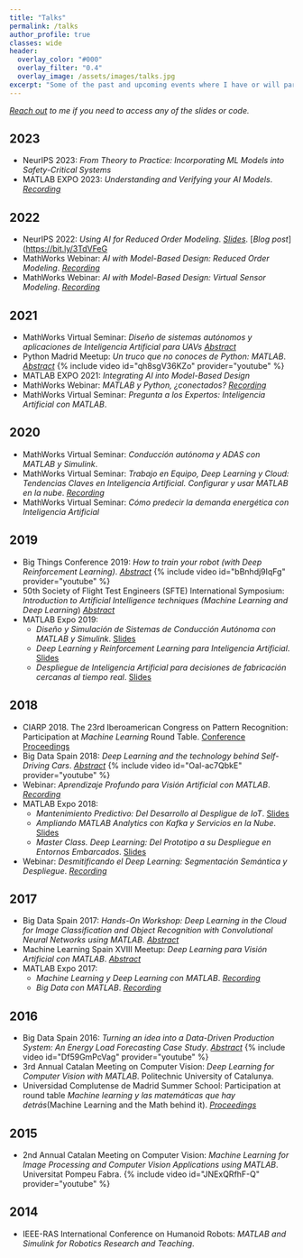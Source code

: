 ```yaml
---
title: "Talks"
permalink: /talks
author_profile: true
classes: wide
header:
  overlay_color: "#000"
  overlay_filter: "0.4"
  overlay_image: /assets/images/talks.jpg
excerpt: "Some of the past and upcoming events where I have or will participate"
---
```


_[Reach out](/about#contact-me) to me if you need to access any of the slides or code._

## 2023
* NeurIPS 2023: _From Theory to Practice: Incorporating ML Models into Safety-Critical Systems_
* MATLAB EXPO 2023: _Understanding and Verifying your AI Models_. [_Recording_](https://bit.ly/49U2DLU)

## 2022
* NeurIPS 2022: _Using AI for Reduced Order Modeling_. [_Slides_](https://bit.ly/neurips_rom_matlab). [_Blog post_](https://bit.ly/3TdVFeG
* MathWorks Webinar: _AI with Model-Based Design: Reduced Order Modeling_. [_Recording_](https://bit.ly/47ERkWz)
* MathWorks Webinar: _AI with Model-Based Design: Virtual Sensor Modeling_. [_Recording_](https://bit.ly/4a0lMvO)

## 2021 
* MathWorks Virtual Seminar: _Diseño de sistemas autónomos y aplicaciones de Inteligencia Artificial para UAVs_ [_Abstract_](https://bit.ly/Autonomous_IA_UAVs)
* Python Madrid Meetup: _Un truco que no conoces de Python: MATLAB_. [_Abstract_](https://bit.ly/PythonMadrid_MATLAB)
{% include video id="qh8sgV36KZo" provider="youtube" %}
* MATLAB EXPO 2021: _Integrating AI into Model-Based Design_
* MathWorks Webinar: _MATLAB y Python, ¿conectados?_ [_Recording_](https://bit.ly/31dy9Ct)
* MathWorks Virtual Seminar: _Pregunta a los Expertos: Inteligencia Artificial con MATLAB_.

## 2020
* MathWorks Virtual Seminar: _Conducción autónoma y ADAS con MATLAB y Simulink_.
* MathWorks Virtual Seminar: _Trabajo en Equipo, Deep Learning y Cloud: Tendencias Claves en Inteligencia Artificial. Configurar y usar MATLAB en la nube_. [_Recording_](https://bit.ly/3d4apq4)
* MathWorks Virtual Seminar: _Cómo predecir la demanda energética con Inteligencia Artificial_

## 2019
* Big Things Conference 2019: _How to train your robot (with Deep Reinforcement Learning)_. [_Abstract_](https://bit.ly/BIGTH19)
{% include video id="bBnhdj9IqFg" provider="youtube" %}
* 50th Society of Flight Test Engineers (SFTE) International Symposium: _Introduction to Artificial Intelligence techniques (Machine Learning and Deep Learning_) [_Abstract_](https://bit.ly/SFTE2019_abs)
* MATLAB Expo 2019:
  * _Diseño y Simulación de Sistemas de Conducción Autónoma con MATLAB y Simulink_. [Slides](https://bit.ly/3faApCA)
  * _Deep Learning y Reinforcement Learning para Inteligencia Artificial_. [Slides](https://bit.ly/39suLIH)
  * _Despliegue de Inteligencia Artificial para decisiones de fabricación cercanas al tiempo real_. [Slides](https://bit.ly/2OVM6CK)

## 2018
* CIARP 2018. The 23rd Iberoamerican Congress on Pattern Recognition: Participation at _Machine Learning_ Round Table. [Conference Proceedings](http://bit.ly/CIARP2018)
* Big Data Spain 2018: _Deep Learning and the technology behind Self-Driving Cars_. [_Abstract_](https://bit.ly/BDS18) 
{% include video id="Oal-ac7QbkE" provider="youtube" %}
* Webinar: _Aprendizaje Profundo para Visión Artificial con MATLAB_. [_Recording_](https://bit.ly/2PrPTav)
* MATLAB Expo 2018: 
  * _Mantenimiento Predictivo: Del Desarrollo al Despligue de IoT_. [Slides](https://bit.ly/39svbif)
  * _Ampliando MATLAB Analytics con Kafka y Servicios en la Nube_. [Slides](https://bit.ly/3tNBFjg)
  * _Master Class. Deep Learning: Del Prototipo a su Despliegue en Entornos Embarcados_. [Slides](https://bit.ly/3lPQBKT)
* Webinar: _Desmitificando el Deep Learning: Segmentación Semántica y Despliegue_. [_Recording_](https://bit.ly/2NNxULr)

## 2017
* Big Data Spain 2017: _Hands-On Workshop: Deep Learning in the Cloud for Image Classification and Object Recognition with Convolutional Neural Networks using MATLAB_. [_Abstract_](http://bit.ly/BigDataSpain17)
* Machine Learning Spain XVIII Meetup: _Deep Learning para Visión Artificial con MATLAB_. [_Abstract_](http://bit.ly/ml_spainXVIII)
* MATLAB Expo 2017: 
  * _Machine Learning y Deep Learning con MATLAB_. [_Recording_](https://bit.ly/3tUP5Kt)
  * _Big Data con MATLAB_. [_Recording_](https://bit.ly/31ayMN8)

## 2016
* Big Data Spain 2016: _Turning an idea into a Data-Driven Production System: An Energy Load Forecasting Case Study_. [_Abstract_](https://bit.ly/3lMqbtJ) 
{% include video id="Df59GmPcVag" provider="youtube" %}
* 3rd Annual Catalan Meeting on Computer Vision: _Deep Learning for Computer Vision with MATLAB_. Politechnic University of Catalunya.
* Universidad Complutense de Madrid Summer School: Participation at round table _Machine learning y las matemáticas que hay detrás_(Machine Learning and the Math behind it). [_Proceedings_](https://bit.ly/3sobEqE)

## 2015
* 2nd Annual Catalan Meeting on Computer Vision: _Machine Learning for Image Processing and Computer Vision Applications using MATLAB_. Universitat Pompeu Fabra. 
{% include video id="JNExQRfhF-Q" provider="youtube" %}

## 2014
* IEEE-RAS International Conference on Humanoid Robots: _MATLAB and Simulink for Robotics Research and Teaching_.